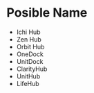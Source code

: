 # Posible Name
- Ichi Hub
- Zen Hub
- Orbit Hub
- OneDock
- UnitDock
- ClarityHub
- UnitHub
- LifeHub
